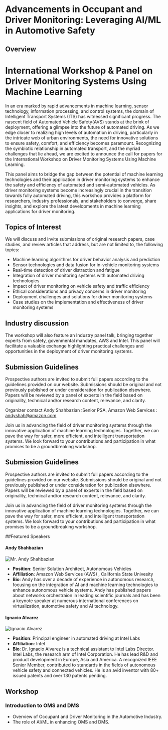 # Advancements in Occupant and Driver Monitoring: Leveraging AI/ML in Automotive Safety

##  Overview
# International Workshop & Panel on Driver Monitoring Systems Using Machine Learning

In an era marked by rapid advancements in machine learning, sensor technology, information processing, and control systems, the domain of Intelligent Transport Systems (ITS) has witnessed significant progress. The nascent field of Automated Vehicle Safety(AVS) stands at the brink of deployment, offering a glimpse into the future of automated driving. As we edge closer to realizing high levels of automation in driving, particularly in the intricate web of urban environments, the need for innovative solutions to ensure safety, comfort, and efficiency becomes paramount. Recognizing the symbiotic relationship in automated transport, and the myriad challenges that lie ahead, we are excited to announce the call for papers for the International Workshop on Driver Monitoring Systems Using Machine Learning.

This panel aims to bridge the gap between the potential of machine learning technologies and their application in driver monitoring systems to enhance the safety and efficiency of automated and semi-automated vehicles. As driver monitoring systems become increasingly crucial in the transition towards fully automated driving, this workshop provides a platform for researchers, industry professionals, and stakeholders to converge, share insights, and explore the latest developments in machine learning applications for driver monitoring.

## Topics of Interest
We will discuss and invite submissions of original research papers, case studies, and review articles that address, but are not limited to, the following topics:
- Machine learning algorithms for driver behavior analysis and prediction
- Sensor technologies and data fusion for in-vehicle monitoring systems
- Real-time detection of driver distraction and fatigue
- Integration of driver monitoring systems with automated driving technologies
- Impact of driver monitoring on vehicle safety and traffic efficiency
- Ethical considerations and privacy concerns in driver monitoring
- Deployment challenges and solutions for driver monitoring systems 
- Case studies on the implementation and effectiveness of driver monitoring systems

## Industry discussion
The workshop will also feature an Industry panel talk, bringing together experts from safety, govenmental mandates, AWS and Intel. This panel will facilitate a valuable exchange highlighting practical challenges and opportunities in the deployment of driver monitoring systems.

## Submission Guidelines
Prospective authors are invited to submit full papers according to the guidelines provided on our website. Submissions should be original and not previously published or under consideration for publication elsewhere. Papers will be reviewed by a panel of experts in the field based on originality, technical and/or research content, relevance, and clarity.

Organizer contact Andy Shahbazian :Senior PSA, Amazon Web Services : andyshah@amazon.com

Join us in advancing the field of driver monitoring systems through the innovative application of machine learning technologies. Together, we can pave the way for safer, more efficient, and intelligent transportation systems. We look forward to your contributions and participation in what promises to be a groundbreaking workshop.

## Submission Guidelines

Prospective authors are invited to submit full papers according to the guidelines provided on our website. Submissions should be original and not previously published or under consideration for publication elsewhere. Papers will be reviewed by a panel of experts in the field based on originality, technical and/or research content, relevance, and clarity.



Join us in advancing the field of driver monitoring systems through the innovative application of machine learning technologies. Together, we can pave the way for safer, more efficient, and intelligent transportation systems. We look forward to your contributions and participation in what promises to be a groundbreaking workshop.

##Featured Speakers



#### Andy Shahbazian
![Mr. Andy Shahbazian]({{site.baseurl}}/me2.jpeg)

- **Position**: Senior Solution Architect, Autonomous Vehicles
- **Affiliation**: Amazon Web Services (AWS) , California State Univesity
- **Bio**: Andy has over a decade of experience in autonomous research, focusing on the integration of AI and machine learning technologies to enhance autonomous vehicle systems. Andy has published  papers about networks orchestraion in leading scientific journals and has been a keynote speaker at numerous international conferences on virtualization, automotive safety and AI technology.

#### Ignacio Alvarez
![Ignacio Alvarez]({{site.baseurl}}/ignacio.png)
- **Position**: Principal engineer in automated driving at Intel Labs
- **Affiliation**: Intel
- **Bio**:  Dr. Ignacio Alvarez  is a technical assistant to Intel Labs Director. Intel Labs, the research arm of Intel Corporation.  He has lead R&D and product development in Europe, Asia and America. A recognized IEEE Senior Member, contributed to standards in the fields of autonomous vehicle safety and connected vehicles. He is an avid inventor with 80+ issued patents and over 130 patents pending.


## Workshop 

###  Introduction to OMS and DMS
- Overview of Occupant and Driver Monitoring in the Automotive Industry.
- The role of AI/ML in enhancing OMS and DMS.
